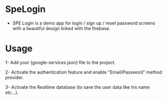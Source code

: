 # SpeLogin

- SPE Login is a demo app for login / sign up / reset password screens with a beautiful design linked with the firebase.

# Usage

1- Add your {google-services.json} file to the project.

2- Activate the authentication feature and enable "Email/Password" method provider.

3- Activate the Realtime database (to save the user data like his name etc...).

